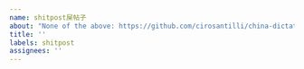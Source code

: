 ```yaml
---
name: shitpost屎帖子
about: "None of the above: https://github.com/cirosantilli/china-dictatorship/tree/bc6c3b893fe5e59c402c54bd47fe3d9fe76bc563#shitpost"
title: ''
labels: shitpost
assignees: ''
---
```

